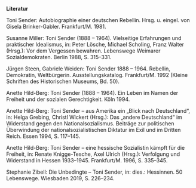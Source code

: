 **Literatur**

Toni Sender: Autobiographie einer deutschen Rebellin. Hrsg. u. eingel.
von Gisela Brinker-Gabler. Frankfurt/M. 1981.

Susanne Miller: Toni Sender (1888 – 1964). Vielseitige Erfahrungen und
praktischer Idealismus, in: Peter Lösche, Michael Scholing, Franz Walter
(Hrsg.): Vor dem Vergessen bewahren. Lebenswege Weimarer
Sozialdemokraten. Berlin 1988, S. 315–331.

Jürgen Steen, Gabriele Weiden: Toni Sender 1888 – 1964. Rebellin,
Demokratin, Weltbürgerin. Ausstellungskatalog. Frankfurt/M. 1992 (Kleine
Schriften des Historischen Museums, Bd. 50).

Anette Hild-Berg: Toni Sender (1888 – 1964). Ein Leben im Namen der
Freiheit und der sozialen Gerechtigkeit. Köln 1994.

Anette Hild-Berg: Toni Sender – aus Amerika ein „Blick nach
Deutschland“, in: Helga Grebing, Christl Wickert (Hrsg.): Das „andere
Deutschland“ im Widerstand gegen den Nationalsozialismus. Beiträge zur
politischen Überwindung der nationalsozialistischen Diktatur im Exil und
im Dritten Reich. Essen 1994, S. 117–145.

Anette Hild-Berg: Toni Sender – eine hessische Sozialistin kämpft für
die Freiheit, in: Renate Knigge-Tesche, Axel Ulrich (Hrsg.): Verfolgung
und Widerstand in Hessen 1933–1945. Frankfurt/M. 1996, S. 335–345.

Stephanie Zibell: Die Unbedingte – Toni Sender, in: dies.: Hessinnen. 50
Lebenswege. Wiesbaden 2019, S. 226–234.
